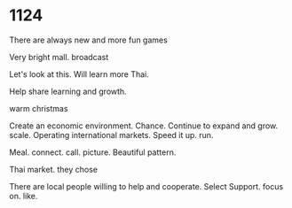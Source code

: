 # 1124

There are always new and more fun games

Very bright mall. broadcast

Let's look at this. Will learn more Thai.

Help share learning and growth.


warm christmas

Create an economic environment. Chance. Continue to expand and grow. scale. Operating international markets. Speed ​​it up. run.


Meal. connect. call. picture. Beautiful pattern.

Thai market. they chose

There are local people willing to help and cooperate. Select Support. focus on. like.
